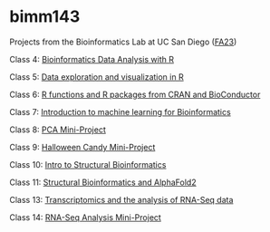 # bimm143

Projects from the Bioinformatics Lab at UC San Diego ([FA23](https://bioboot.github.io/bimm143_F23/))

Class 4: [Bioinformatics Data Analysis with R](https://github.com/Iamnotawoodchuck62/bimm143/blob/main/class04/class04.pdf)

Class 5: [Data exploration and visualization in R](https://github.com/Iamnotawoodchuck62/bimm143/blob/main/class05/class05.html)

Class 6: [R functions and R packages from CRAN and BioConductor](https://github.com/Iamnotawoodchuck62/bimm143/blob/main/class06/class06pdf.pdf)

Class 7: [Introduction to machine learning for Bioinformatics](https://github.com/Iamnotawoodchuck62/bimm143/blob/main/class07/class07.pdf)

Class 8: [PCA Mini-Project](https://github.com/Iamnotawoodchuck62/bimm143/blob/main/class08/class08.pdf)

Class 9: [Halloween Candy Mini-Project](https://github.com/Iamnotawoodchuck62/bimm143/blob/main/class09/class09.pdf)

Class 10: [Intro to Structural Bioinformatics](https://github.com/Iamnotawoodchuck62/bimm143/blob/main/class10/class10.pdf)

Class 11: [Structural Bioinformatics and AlphaFold2](https://github.com/Iamnotawoodchuck62/bimm143/blob/main/class11/class11.pdf)

Class 13: [Transcriptomics and the analysis of RNA-Seq data](https://github.com/Iamnotawoodchuck62/bimm143/blob/main/class13/class13.pdf)

Class 14: [RNA-Seq Analysis Mini-Project](https://github.com/Iamnotawoodchuck62/bimm143/blob/main/class14/class14.pdf)